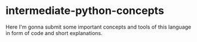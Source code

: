 # intermediate-python-concepts
Here I'm gonna submit some important concepts and tools of this language in form of code and short explanations.
